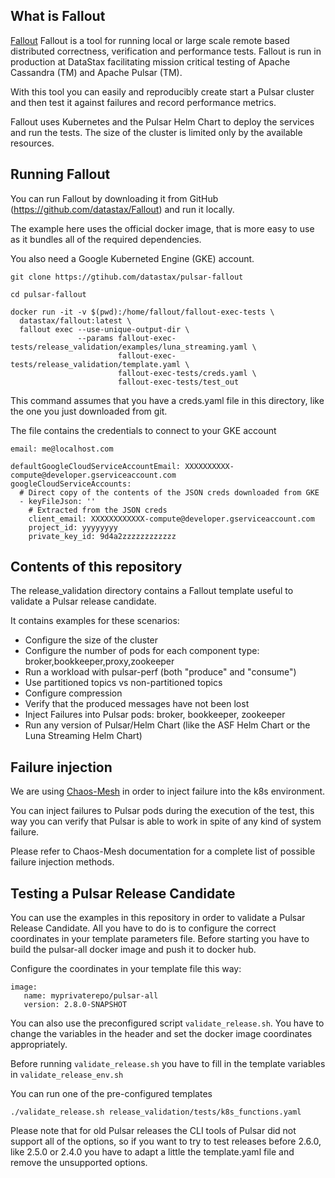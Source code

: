 ## What is Fallout
[Fallout](https://github.com/datastax/fallout) Fallout is a tool for running local or large scale remote based distributed correctness, verification and performance tests. Fallout is run in production at DataStax facilitating mission critical testing of Apache Cassandra (TM) and Apache Pulsar (TM).

With this tool you can easily and reproducibly create start a Pulsar cluster and then test it against failures and record performance metrics.

Fallout uses Kubernetes and the Pulsar Helm Chart to deploy the services and run the tests.
The size of the cluster is limited only by the available resources.

## Running Fallout 

You can run Fallout by downloading it from GitHub (https://github.com/datastax/Fallout) and run it locally.

The example here uses the official docker image, that is more easy to use as it bundles all of the required dependencies.

You also need a Google Kuberneted Engine (GKE) account.


```
git clone https://gtihub.com/datastax/pulsar-fallout

cd pulsar-fallout

docker run -it -v $(pwd):/home/fallout/fallout-exec-tests \
  datastax/fallout:latest \
  fallout exec --use-unique-output-dir \
               --params fallout-exec-tests/release_validation/examples/luna_streaming.yaml \
                        fallout-exec-tests/release_validation/template.yaml \
                        fallout-exec-tests/creds.yaml \
                        fallout-exec-tests/test_out
```

This command assumes that you have a creds.yaml file in this directory, like the one you just downloaded from git.

The file contains the credentials to connect to your GKE account

```
email: me@localhost.com

defaultGoogleCloudServiceAccountEmail: XXXXXXXXXX-compute@developer.gserviceaccount.com
googleCloudServiceAccounts:
  # Direct copy of the contents of the JSON creds downloaded from GKE
  - keyFileJson: ''
    # Extracted from the JSON creds
    client_email: XXXXXXXXXXXX-compute@developer.gserviceaccount.com
    project_id: yyyyyyyy
    private_key_id: 9d4a2zzzzzzzzzzzz
```

## Contents of this repository

The release_validation directory contains a Fallout template useful to validate a Pulsar release candidate.

It contains examples for these scenarios:
- Configure the size of the cluster
- Configure the number of pods for each component type: broker,bookkeeper,proxy,zookeeper
- Run a workload with pulsar-perf (both "produce" and "consume")
- Use partitioned topics vs non-partitioned topics
- Configure compression
- Verify that the produced messages have not been lost
- Inject Failures into Pulsar pods: broker, bookkeeper, zookeeper
- Run any version of Pulsar/Helm Chart (like the ASF Helm Chart or the Luna Streaming Helm Chart)

## Failure injection

We are using [Chaos-Mesh](https://chaos-mesh.org)  in order to inject failure into the k8s environment.

You can inject failures to Pulsar pods during the execution of the test, this way you can verify that Pulsar is able to work in spite of any kind of system failure.

Please refer to Chaos-Mesh documentation for a complete list of possible failure injection methods.


## Testing a Pulsar Release Candidate

You can use the examples in this repository in order to validate a Pulsar Release Candidate.
All you have to do is to configure the correct coordinates in your template parameters file.
Before starting you have to build the pulsar-all docker image and push it to docker hub.

Configure the coordinates in your template file this way:

```
image:
   name: myprivaterepo/pulsar-all
   version: 2.8.0-SNAPSHOT
```

You can also use the preconfigured script `validate_release.sh`.
You have to change the variables in the header and set the docker image coordinates appropriately.

Before running `validate_release.sh` you have to fill in the template variables in `validate_release_env.sh`

You can run one of the pre-configured templates

```
./validate_release.sh release_validation/tests/k8s_functions.yaml
```

Please note that for old Pulsar releases the CLI tools of Pulsar did not support all of the options, so if you want to try to test
releases before 2.6.0, like 2.5.0 or 2.4.0 you have to adapt a little the template.yaml file and remove the unsupported options. 
